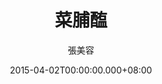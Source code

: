 ---
issue: 115
title: 菜脯醢
author: 張美容
language: 海陸
date: 2015-04-02T00:00:00.000+08:00
topic: 懷想
difficulty: 2
wikidata: Q98095946
wikidata_link: https://www.wikidata.org/wiki/Q98095946
---